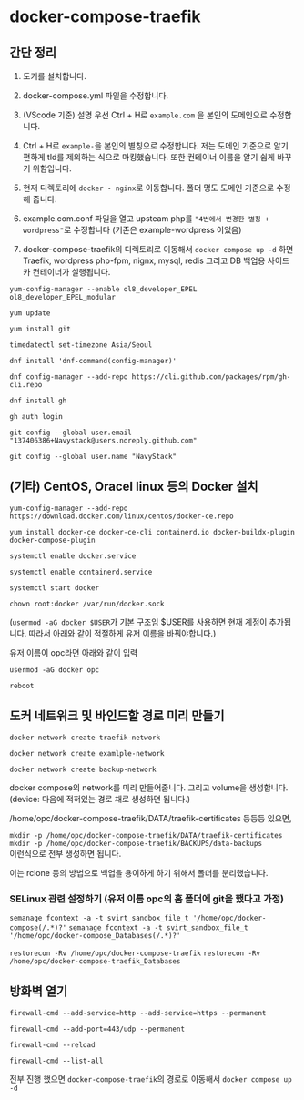 # docker-compose-traefik

## 간단 정리
1. 도커를 설치합니다.
2. docker-compose.yml 파일을 수정합니다.
3. (VScode 기준) 설명 우선 Ctrl + H로 ```example.com``` 을 본인의 도메인으로 수정합니다.
4. Ctrl + H로 ```example-```을 본인의 별칭으로 수정합니다. 저는 도메인 기준으로 알기 편하게 tld를 제외하는 식으로 마킹했습니다. 또한 컨테이너 이름을 알기 쉽게 바꾸기 위함입니다.
5. 현재 디렉토리에 ```docker - nginx```로 이동합니다. 폴더 명도 도메인 기준으로 수정해 줍니다.
6. example.com.conf 파일을 열고 upsteam php를 ```"4번에서 변경한 별칭 + wordpress"```로 수정합니다 (기존은 example-wordpress 이었음)


7. docker-compose-traefik의 디렉토리로 이동해서 ```docker compose up -d``` 하면 Traefik, wordpress php-fpm, nignx, mysql, redis 그리고 DB 백업용 사이드카 컨테이너가 실행됩니다.

```yum-config-manager --enable ol8_developer_EPEL ol8_developer_EPEL_modular```

```yum update```

```yum install git```

```timedatectl set-timezone Asia/Seoul```

```dnf install 'dnf-command(config-manager)'```

```dnf config-manager --add-repo https://cli.github.com/packages/rpm/gh-cli.repo```

```dnf install gh```

```gh auth login```

```git config --global user.email "137406386+Navystack@users.noreply.github.com"```

```git config --global user.name "NavyStack"```

## (기타) CentOS, Oracel linux 등의 Docker 설치

```yum-config-manager --add-repo https://download.docker.com/linux/centos/docker-ce.repo```

```yum install docker-ce docker-ce-cli containerd.io docker-buildx-plugin docker-compose-plugin```


```systemctl enable docker.service```

```systemctl enable containerd.service```

```systemctl start docker```

```chown root:docker /var/run/docker.sock```

(```usermod -aG docker $USER```가 기본 구조임 $USER를 사용하면 현재 계정이 추가됩니다. 따라서 아래와 같이 적절하게 유저 이름을 바꿔야합니다.)

유저 이름이 opc라면 아래와 같이 입력

```usermod -aG docker opc```

```reboot```

## 도커 네트워크 및 바인드할 경로 미리 만들기
```docker network create traefik-network```

```docker network create examlple-network```

```docker network create backup-network```

docker compose의 network를 미리 만들어줍니다.
그리고 volume을 생성합니다. (device: 다음에 적혀있는 경로 채로 생성하면 됩니다.)

/home/opc/docker-compose-traefik/DATA/traefik-certificates 등등등 있으면,

```mkdir -p /home/opc/docker-compose-traefik/DATA/traefik-certificates```
```mkdir -p /home/opc/docker-compose-traefik/BACKUPS/data-backups```  
이런식으로 전부 생성하면 됩니다.

이는 rclone 등의 방법으로 백업을 용이하게 하기 위해서 폴더를 분리했습니다.

### SELinux 관련 설정하기 (유저 이름 opc의 홈 폴더에 git을 했다고 가정)

```semanage fcontext -a -t svirt_sandbox_file_t '/home/opc/docker-compose(/.*)?'```
```semanage fcontext -a -t svirt_sandbox_file_t '/home/opc/docker-compose_Databases(/.*)?'```

```restorecon -Rv /home/opc/docker-compose-traefik```
```restorecon -Rv /home/opc/docker-compose-traefik_Databases```


## 방화벽 열기
```firewall-cmd --add-service=http --add-service=https --permanent```

```firewall-cmd --add-port=443/udp --permanent```

```firewall-cmd --reload```

```firewall-cmd --list-all```


전부 진행 했으면 ```docker-compose-traefik```의 경로로 이동해서 ```docker compose up -d```




